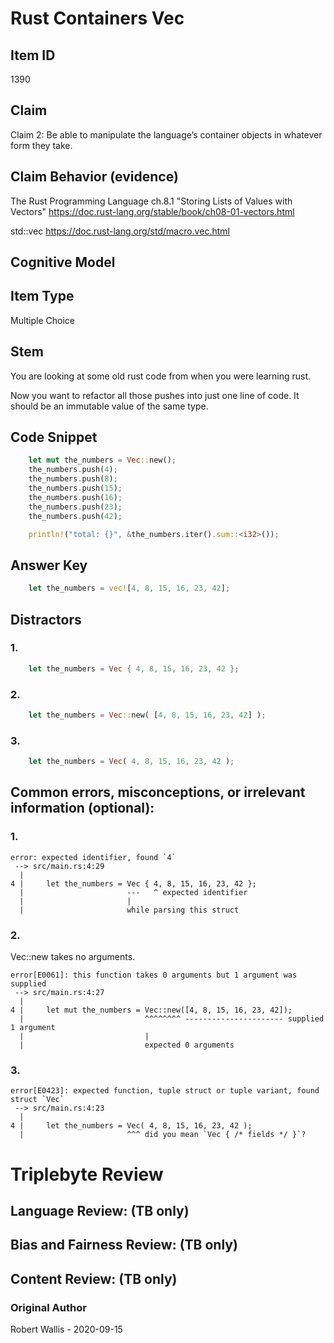 # Rust Containers Vec

## Item ID
1390

## Claim
Claim 2: Be able to manipulate the language’s container objects in whatever form they take.

## Claim Behavior (evidence)
The Rust Programming Language ch.8.1
"Storing Lists of Values with Vectors"
https://doc.rust-lang.org/stable/book/ch08-01-vectors.html

std::vec https://doc.rust-lang.org/std/macro.vec.html

## Cognitive Model


## Item Type
Multiple Choice

## Stem
You are looking at some old rust code from when you were learning rust.

Now you want to refactor all those pushes into just one line of code.
It should be an immutable value of the same type.

## Code Snippet

```rust
    let mut the_numbers = Vec::new();
    the_numbers.push(4);
    the_numbers.push(8);
    the_numbers.push(15);
    the_numbers.push(16);
    the_numbers.push(23);
    the_numbers.push(42);

    println!("total: {}", &the_numbers.iter().sum::<i32>());
```

## Answer Key

```rust
    let the_numbers = vec![4, 8, 15, 16, 23, 42];
```

## Distractors

### 1.
```rust
    let the_numbers = Vec { 4, 8, 15, 16, 23, 42 };
```

### 2.

```rust
    let the_numbers = Vec::new( [4, 8, 15, 16, 23, 42] );
```

### 3.
```rust
    let the_numbers = Vec( 4, 8, 15, 16, 23, 42 );
```



## Common errors, misconceptions, or irrelevant information (optional):

### 1.
```
error: expected identifier, found `4`
 --> src/main.rs:4:29
  |
4 |     let the_numbers = Vec { 4, 8, 15, 16, 23, 42 };
  |                       ---   ^ expected identifier
  |                       |
  |                       while parsing this struct
```

### 2.
Vec::new takes no arguments.
```
error[E0061]: this function takes 0 arguments but 1 argument was supplied
 --> src/main.rs:4:27
  |
4 |     let mut the_numbers = Vec::new([4, 8, 15, 16, 23, 42]);
  |                           ^^^^^^^^ ---------------------- supplied 1 argument
  |                           |
  |                           expected 0 arguments
```

### 3.
```
error[E0423]: expected function, tuple struct or tuple variant, found struct `Vec`
 --> src/main.rs:4:23
  |
4 |     let the_numbers = Vec( 4, 8, 15, 16, 23, 42 );
  |                       ^^^ did you mean `Vec { /* fields */ }`?
```

# Triplebyte Review


## Language Review: (TB only)


## Bias and Fairness Review: (TB only)


## Content Review: (TB only)


### Original Author

Robert Wallis - 2020-09-15